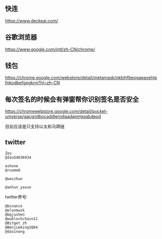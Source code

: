 ## 快连
https://www.deckeai.com/

## 谷歌浏览器
https://www.google.com/intl/zh-CN/chrome/

## 钱包
https://chrome.google.com/webstore/detail/metamask/nkbihfbeogaeaoehlefnkodbefgpgknn?hl=zh-CN

## 每次签名的时候会有弹窗帮你识别签名是否安全
https://chromewebstore.google.com/detail/pocket-universe/gacgndbocaddlemdiaadajmlggabdeod

目前应该是只支持以太和马蹄链

## twitter
```
Zou
@Zou54636934

ashone
@ruome6

@waszkuo

@anhun_yasuo
```

twitter养号:
```
@binance
@elonmusk
@bqjushen
@wublockchain12
@Bitget_zh
@Benjieming1Q84
@dasinong
```